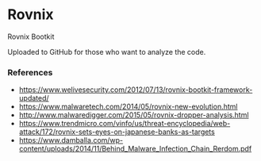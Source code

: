 # Rovnix
Rovnix Bootkit

Uploaded to GitHub for those who want to analyze the code.



### References

- https://www.welivesecurity.com/2012/07/13/rovnix-bootkit-framework-updated/
- https://www.malwaretech.com/2014/05/rovnix-new-evolution.html
- http://www.malwaredigger.com/2015/05/rovnix-dropper-analysis.html
- https://www.trendmicro.com/vinfo/us/threat-encyclopedia/web-attack/172/rovnix-sets-eyes-on-japanese-banks-as-targets
- https://www.damballa.com/wp-content/uploads/2014/11/Behind_Malware_Infection_Chain_Rerdom.pdf
